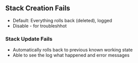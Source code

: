## Stack Creation Fails

- Default: Everything rolls back (deleted), logged
- Disable - for troubleshhot

### Stack Update Fails

- Automatically rolls back to previous known working state
- Able to see the log what happened and error messages